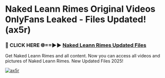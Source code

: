 # Naked Leann Rimes Original Videos 0nlyFans Leaked - Files Updated! (ax5r)

<h3>🔴 CLICK HERE 🌐==►► <a href="https://tinyurl.com/up5wt9bj" rel="nofollow">Naked Leann Rimes Updated Files</a></h3>

Get Naked Leann Rimes and all content. Now you can access all videos and pictures of Naked Leann Rimes. New Updated Files 2025!

[![ax5r](https://i.imgur.com/ABiUzMV.gif)](https://tinyurl.com/up5wt9bj)
